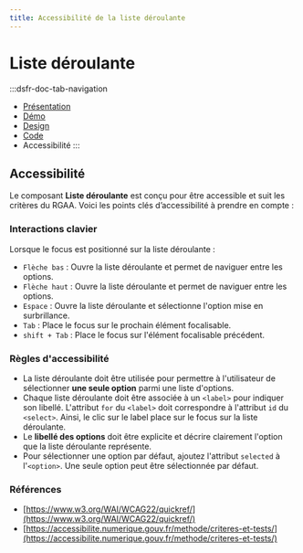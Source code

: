 ```yaml
---
title: Accessibilité de la liste déroulante
---
```


# Liste déroulante

:::dsfr-doc-tab-navigation
- [Présentation](../index.md)
- [Démo](../demo/index.md)
- [Design](../design/index.md)
- [Code](../code/index.md)
- Accessibilité
:::

## Accessibilité

Le composant **Liste déroulante** est conçu pour être accessible et suit les critères du RGAA. Voici les points clés d’accessibilité à prendre en compte :

### Interactions clavier

Lorsque le focus est positionné sur la liste déroulante :

- `Flèche bas` : Ouvre la liste déroulante et permet de naviguer entre les options.
- `Flèche haut` : Ouvre la liste déroulante et permet de naviguer entre les options.
- `Espace` : Ouvre la liste déroulante et sélectionne l'option mise en surbrillance.
- `Tab` : Place le focus sur le prochain élément focalisable.
- `shift + Tab` : Place le focus sur l'élément focalisable précédent.

### Règles d'accessibilité

- La liste déroulante doit être utilisée pour permettre à l'utilisateur de sélectionner **une seule option** parmi une liste d'options.
- Chaque liste déroulante doit être associée à un `<label>` pour indiquer son libellé. L'attribut `for` du `<label>` doit correspondre à l'attribut `id` du `<select>`. Ainsi, le clic sur le label place sur le focus sur la liste déroulante.
- Le **libellé des options** doit être explicite et décrire clairement l'option que la liste déroulante représente.
- Pour sélectionner une option par défaut, ajoutez l'attribut `selected` à l'`<option>`. Une seule option peut être sélectionnée par défaut.

### Références

- [https://www.w3.org/WAI/WCAG22/quickref/](https://www.w3.org/WAI/WCAG22/quickref/)
- [https://accessibilite.numerique.gouv.fr/methode/criteres-et-tests/](https://accessibilite.numerique.gouv.fr/methode/criteres-et-tests/)
